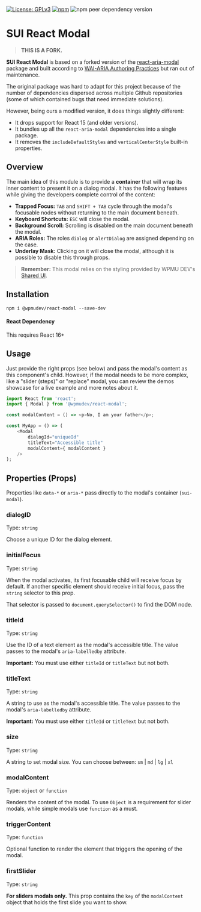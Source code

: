 [![License: GPLv3](https://img.shields.io/badge/License-GPL%20v3-blue.svg?color=green)](http://www.gnu.org/licenses/gpl-3.0)
[![npm](https://img.shields.io/npm/v/@wpmudev/react-button)](https://www.npmjs.com/package/@wpmudev/react-button)
![npm peer dependency version](https://img.shields.io/npm/dependency-version/@wpmudev/react-button/peer/react)

# SUI React Modal

>**THIS IS A FORK.**

**SUI React Modal** is based on a forked version of the [react-aria-modal](https://github.com/davidtheclark/react-aria-modal) package and built according to [WAI-ARIA Authoring Practices](http://www.w3.org/TR/wai-aria-practices/#dialog_modal) but ran out of maintenance.

The original package was hard to adapt for this project because of the number of dependencies dispersed across multiple Github repositories (some of which contained bugs that need immediate solutions).

However, being ours a modified version, it does things slightly different:

- It drops support for React 15 (and older versions).
- It bundles up all the `react-aria-modal` dependencies into a single package.
- It removes the `includeDefaultStyles` and `verticalCenterStyle` built-in properties.

## Overview

The main idea of this module is to provide a **container** that will wrap its inner content to present it on a dialog modal. It has the following features while giving the developers complete control of the content:

- **Trapped Focus:** `TAB` and `SHIFT + TAB` cycle through the modal's focusable nodes without returning to the main document beneath.
- **Keyboard Shortcuts:** `ESC` will close the modal.
- **Background Scroll:** Scrolling is disabled on the main document beneath the modal.
- **ARIA Roles:** The roles `dialog` or `alertDialog` are assigned depending on the case.
- **Underlay Mask:** Clicking on it will close the modal, although it is possible to disable this through props.

> **Remember:** This modal relies on the styling provided by WPMU DEV's [Shared UI](https://github.com/wpmudev/shared-ui).

## Installation

```
npm i @wpmudev/react-modal --save-dev
```

#### React Dependency
This requires React 16+

## Usage

Just provide the right props (see below) and pass the modal's content as this component's child. However, if the modal needs to be more complex, like a "slider (steps)" or "replace" modal, you can review the demos showcase for a live example and more notes about it.

```js
import React from 'react';
import { Modal } from '@wpmudev/react-modal';

const modalContent = () => <p>No, I am your father</p>;

const MyApp = () => (
    <Modal
        dialogId="uniqueId"
		titleText="Accessible title"
		modalContent={ modalContent }
	/>
);
```

## Properties (Props)

Properties like `data-*` or `aria-*` pass directly to the modal's container (`sui-modal`).

### dialogID
Type: `string`

Choose a unique ID for the dialog element.

### initialFocus
Type: `string`

When the modal activates, its first focusable child will receive focus by default. If another specific element should receive initial focus, pass the `string` selector to this prop.

That selector is passed to `document.querySelector()` to find the DOM node.

### titleId
Type: `string`

Use the ID of a text element as the modal's accessible title. The value passes to the modal's `aria-labelledby` attribute.

**Important:** You must use either `titleId` or `titleText` but not both.

### titleText
Type: `string`

A string to use as the modal's accessible title. The value passes to the modal's `aria-labelledby` attribute.

**Important:** You must use either `titleId` or `titleText` but not both.

### size
Type: `string`

A string to set modal size. You can choose between: `sm` | `md` | `lg` | `xl`

### modalContent
Type: `object` or `function`

Renders the content of the modal. To use `Object` is a requirement for slider modals, while simple modals use `function` as a must.

### triggerContent
Type: `function`

Optional function to render the element that triggers the opening of the modal.

### firstSlider
Type: `string`

**For sliders modals only.** This prop contains the `key` of the `modalContent` object that holds the first slide you want to show.
